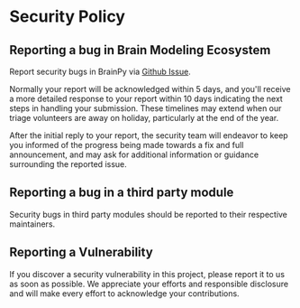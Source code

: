 # Security Policy

## Reporting a bug in Brain Modeling Ecosystem

Report security bugs in BrainPy via [Github Issue](https://github.com/brainpy/braincore/issues).

Normally your report will be acknowledged within 5 days, and you'll receive a more detailed response 
to your report within 10 days indicating the next steps in handling your submission. These timelines 
may extend when our triage volunteers are away on holiday, particularly at the end of the year.

After the initial reply to your report, the security team will endeavor to keep you informed of the 
progress being made towards a fix and full announcement, and may ask for additional information or 
guidance surrounding the reported issue.

## Reporting a bug in a third party module

Security bugs in third party modules should be reported to their respective maintainers.

## Reporting a Vulnerability

If you discover a security vulnerability in this project, please report it to us as soon as possible. 
We appreciate your efforts and responsible disclosure and will make every effort to acknowledge your 
contributions.
